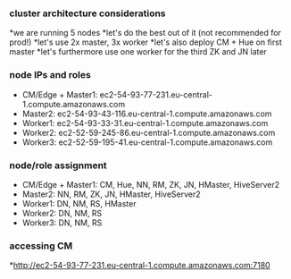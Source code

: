 ### cluster architecture considerations
*we are running 5 nodes
*let's do the best out of it (not recommended for prod!)
*let's use 2x master, 3x worker
*let's also deploy CM + Hue on first master
*let's furthermore use one worker for the third ZK and JN later

### node IPs and roles
* CM/Edge + Master1: 	ec2-54-93-77-231.eu-central-1.compute.amazonaws.com
* Master2:  		ec2-54-93-43-116.eu-central-1.compute.amazonaws.com
* Worker1: 		ec2-54-93-33-31.eu-central-1.compute.amazonaws.com
* Worker2: 		ec2-52-59-245-86.eu-central-1.compute.amazonaws.com
* Worker3: 		ec2-52-59-195-41.eu-central-1.compute.amazonaws.com

### node/role assignment
* CM/Edge + Master1:    CM, Hue, NN, RM, ZK, JN, HMaster, HiveServer2
* Master2:              NN, RM, ZK, JN, HMaster, HiveServer2
* Worker1:              DN, NM, RS, HMaster 
* Worker2:              DN, NM, RS
* Worker3:              DN, NM, RS

### accessing CM
*http://ec2-54-93-77-231.eu-central-1.compute.amazonaws.com:7180
